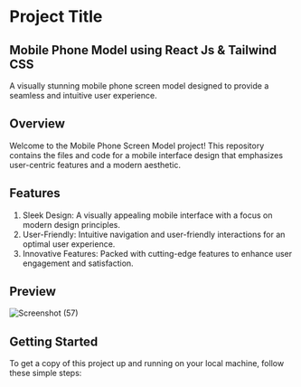 # Project Title
## **Mobile Phone Model using React Js & Tailwind CSS**
A visually stunning mobile phone screen model designed to provide a seamless and intuitive user experience.

## Overview
Welcome to the Mobile Phone Screen Model project! This repository contains the files and code for a mobile interface design that emphasizes user-centric features and a modern aesthetic.

## Features
1. Sleek Design: A visually appealing mobile interface with a focus on modern design principles.
2. User-Friendly: Intuitive navigation and user-friendly interactions for an optimal user experience.
3. Innovative Features: Packed with cutting-edge features to enhance user engagement and satisfaction.

## Preview

![Screenshot (57)](https://github.com/virendra2000/Mobile_Phone-Model-using-ReactJs/assets/67411213/2b0f4cdf-4312-4c3a-a1cf-8b78950ff135)

## Getting Started
To get a copy of this project up and running on your local machine, follow these simple steps:

